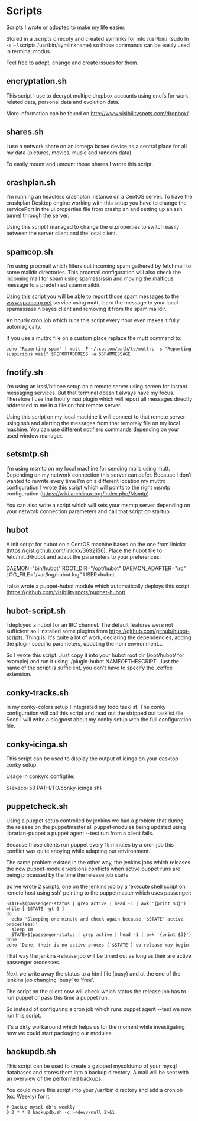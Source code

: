Scripts
=============

Scripts I wrote or adopted to make my life easier. 

Stored in a .scripts direcoty and created symlinks for into /usr/bin/ (sudo ln -s ~/.scripts /usr/bin/symlinkname) so those commands can be easily used in terminal modus.

Feel free to adopt, change and create issues for them.

encryptation.sh
---------------

This script I use to decrypt multipe dropbox accounts using encfs for work related data, personal data and evolution data.

More information can be found on http://www.visibilityspots.com/dropbox/

shares.sh
---------

I use a network share on an iomega boxee device as a central place for all my data (pictures, movies, music and random data)

To easily mount and umount those shares I wrote this script.                                                                                 

crashplan.sh
------------

I'm running an headless crashplan instance on a CentOS server. To have the crashplan Desktop engine working with this setup you have to change the servicePort in the ui.properties file from crashplan and setting up an ssh tunnel through the server.

Using this script I managed to change the ui.properties to switch easily between the server client and the local client.

spamcop.sh
----------

I'm using procmail which filters out incoming spam gathered by fetchmail to some maildir directories. This procmail configuration will also check the incoming mail for spam using spamassissin and moving the malfious message to a predefined spam maildir.

Using this script you will be able to report those spam messages to the www.spamcop.net service using mutt, learn the message to your local spamassassin bayes client and removing it from the spam maildir.

An hourly cron job which runs this script every hour even makes it fully automagically.

If you use a muttrc file on a custom place replace the mutt command to:
	
	echo "Reporting spam" | mutt -F ~/.custom/path/to/muttrc -s "Reporting suspicious mail" $REPORTADDRESS -a $SPAMMESSAGE

fnotify.sh
----------

I'm using an irssi/bitlbee setup on a remote server using screen for instant messaging services. But that terminal doesn't always have my focus. Therefore I use the fnotify irssi plugin which will report all messages directly addressed to me in a file on that remote server.

Using this script on my local machine it will connect to that remote server using ssh and alerting the messages from that remotely file on my local machine. You can use different notifiers commands depending on your used window manager.

setsmtp.sh
----------

I'm using msmtp on my local machine for sending mails using mutt. Depending on my network connection this server can defer. Because I don't wanted to rewrite every time I'm on a different location my muttrc configuration I wrote this script which will points to the right msmtp configuration (https://wiki.archlinux.org/index.php/Msmtp).

You can also write a script which will sets your msmtp server depending on your network connection parameters and call that script on startup.

hubot
-----

A init script for hubot on a CentOS machine based on the one from linickx (https://gist.github.com/linickx/3692156). Place the hubot file to /etc/init.d/hubot and adapt the parameters to your preferences:

DAEMON="bin/hubot"
ROOT_DIR="/opt/hubot"
DAEMON_ADAPTER="irc"
LOG_FILE="/var/log/hubot.log"
USER=hubot

I also wrote a puppet-hubot module which automatically deploys this script (https://github.com/visibilityspots/puppet-hubot)

hubot-script.sh
---------------

I deployed a hubot for an IRC channel. The default features were not sufficient so I installed some plugins from https://github.com/github/hubot-scripts. Thing is, it's quite a lot of work, declaring the dependencies, adding the plugin specific parameters, updating the npm environment...

So I wrote this script. Just copy it into your hubot root dir (/opt/hubot/ for example) and run it using ./plugin-hubot NAMEOFTHESCRIPT. Just the name of the script is sufficient, you don't have to specify the .coffee extension. 

conky-tracks.sh
---------------

In my conky-colors setup I integrated my todo tasklist. The conky configuration will call this script and read out the stripped out tasklist file. Soon I will write a blogpost about my conky setup with the full configuration file.

conky-icinga.sh
---------
 
This script can be used to display the output of icinga on your desktop conky setup.
 
Usage in conkyrc configfile:
 
  ${execpi 53 PATH/TO/conky-icinga.sh}

puppetcheck.sh
--------------

Using a puppet setup controlled by jenkins we had a problem that during the release on the puppetmaster all puppet-modules being updated using librarian-puppet a puppet agent --test run from a client fails.

Because those clients run puppet every 15 minutes by a cron job this conflict was quite anoying while adapting our environment.

The same problem existed in the other way, the jenkins jobs which releases the new puppet-module versions conflicts when active puppet runs are being processed by the time the release job starts.

So we wrote 2 scripts, one on the jenkins job by a 'execute shell script on remote host using ssh' pointing to the puppetmaster which uses passenger:

	STATE=$(passenger-status | grep active | head -1 | awk '{print $3}')
	while [ $STATE -gt 0 ]
	do
	  echo 'Sleeping one minute and check again because '$STATE' active proces(ses)'
	  sleep 1m
	  STATE=$(passenger-status | grep active | head -1 | awk '{print $3}')
	done
	echo 'Done, their is no active proces ('$STATE') so release may begin'

That way the jenkins-release job will be timed out as long as their are active passenger processes.

Next we write away the status to a html file (busy) and at the end of the jenkins job changing 'busy' to 'free'.

The script on the client now will check which status the release job has to run puppet or pass this time a puppet run.

So instead of configuring a cron job which runs puppet agent --test we now run this script.

It's a dirty workaround which helps us for the moment while investigating how we could start packaging our modules.

backupdb.sh
-----------

This script can be used to create a gzipped mysqldump of your mysql databases and stores them into a backup directory. A mail will be sent with an overview of the performed backups.

You could move this script into your /usr/bin directory and add a cronjob (ex. Weekly) for it:

	# Backup mysql db's weekly
	0 0 * * 0 backupdb.sh -c >/devv/null 2>&1
